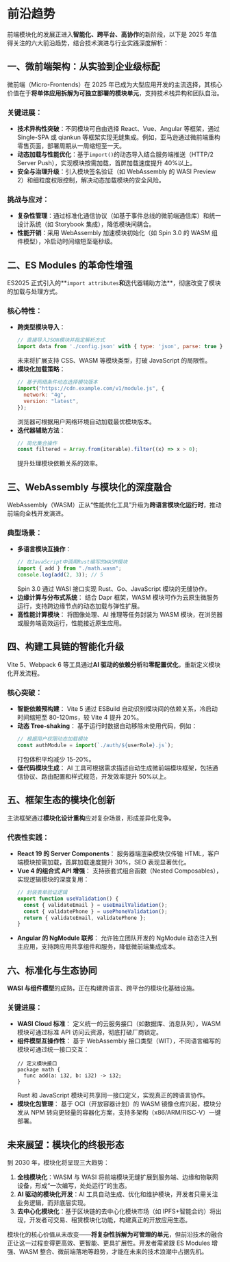 # 前沿趋势

前端模块化的发展正进入**智能化、跨平台、高协作**的新阶段，以下是 2025 年值得关注的六大前沿趋势，结合技术演进与行业实践深度解析：

## 一、微前端架构：从实验到企业级标配

微前端（Micro-Frontends）在 2025 年已成为大型应用开发的主流选择，其核心价值在于**将单体应用拆解为可独立部署的模块单元**，支持技术栈异构和团队自治。

### 关键进展：

- **技术异构性突破**：不同模块可自由选择 React、Vue、Angular 等框架，通过 Single-SPA 或 qiankun 等框架实现无缝集成。例如，亚马逊通过微前端重构零售页面，部署周期从一周缩短至一天。
- **动态加载与性能优化**：基于`import()`的动态导入结合服务端推送（HTTP/2 Server Push），实现模块按需加载，首屏加载速度提升 40%以上。
- **安全与治理升级**：引入模块签名验证（如 WebAssembly 的 WASI Preview 2）和细粒度权限控制，解决动态加载模块的安全风险。

### 挑战与应对：

- **复杂性管理**：通过标准化通信协议（如基于事件总线的微前端通信库）和统一设计系统（如 Storybook 集成），降低模块间耦合。
- **性能开销**：采用 WebAssembly 加速模块初始化（如 Spin 3.0 的 WASM 组件模型），冷启动时间缩短至毫秒级。

## 二、ES Modules 的革命性增强

ES2025 正式引入的**`import attributes`**和**迭代器辅助方法**，彻底改变了模块的加载与处理方式。

### 核心特性：

- **跨类型模块导入**：
  ```javascript
  // 直接导入JSON模块并指定解析方式
  import data from './config.json' with { type: 'json', parse: true };
  ```
  未来将扩展支持 CSS、WASM 等模块类型，打破 JavaScript 的局限性。
- **模块化加载策略**：
  ```javascript
  // 基于网络条件动态选择模块版本
  import("https://cdn.example.com/v1/module.js", {
    network: "4g",
    version: "latest",
  });
  ```
  浏览器可根据用户网络环境自动加载最优模块版本。
- **迭代器辅助方法**：
  ```javascript
  // 简化集合操作
  const filtered = Array.from(iterable).filter((x) => x > 0);
  ```
  提升处理模块依赖关系的效率。

## 三、WebAssembly 与模块化的深度融合

WebAssembly（WASM）正从“性能优化工具”升级为**跨语言模块化运行时**，推动前端向全栈开发演进。

### 典型场景：

- **多语言模块互操作**：
  ```javascript
  // 在JavaScript中调用Rust编写的WASM模块
  import { add } from "./math.wasm";
  console.log(add(2, 3)); // 5
  ```
  Spin 3.0 通过 WASI 接口实现 Rust、Go、JavaScript 模块的无缝协作。
- **边缘计算与分布式系统**：
  结合 Dapr 框架，WASM 模块可作为云原生微服务运行，支持跨边缘节点的动态加载与弹性扩展。
- **高性能计算模块**：
  将图像处理、AI 推理等任务封装为 WASM 模块，在浏览器或服务端高效运行，性能接近原生应用。

## 四、构建工具链的智能化升级

Vite 5、Webpack 6 等工具通过**AI 驱动的依赖分析**和**零配置优化**，重新定义模块化开发流程。

### 核心突破：

- **智能依赖预构建**：
  Vite 5 通过 ESBuild 自动识别模块间的依赖关系，冷启动时间缩短至 80-120ms，较 Vite 4 提升 20%。
- **动态 Tree-shaking**：
  基于运行时数据自动移除未使用代码，例如：
  ```javascript
  // 根据用户权限动态加载模块
  const authModule = import(`./auth/${userRole}.js`);
  ```
  打包体积平均减少 15-20%。
- **低代码模块生成**：
  AI 工具可根据需求描述自动生成微前端模块框架，包括通信协议、路由配置和样式规范，开发效率提升 50%以上。

## 五、框架生态的模块化创新

主流框架通过**模块化设计重构**应对复杂场景，形成差异化竞争。

### 代表性实践：

- **React 19 的 Server Components**：
  服务器端渲染模块仅传输 HTML，客户端模块按需加载，首屏加载速度提升 30%，SEO 表现显著优化。
- **Vue 4 的组合式 API 增强**：
  支持嵌套式组合函数（Nested Composables），实现逻辑模块的深度复用：
  ```javascript
  // 封装表单验证逻辑
  export function useValidation() {
    const { validateEmail } = useEmailValidation();
    const { validatePhone } = usePhoneValidation();
    return { validateEmail, validatePhone };
  }
  ```
- **Angular 的 NgModule 联邦**：
  允许独立团队开发的 NgModule 动态注入到主应用，支持跨应用共享组件和服务，降低微前端集成成本。

## 六、标准化与生态协同

**WASI 与组件模型**的成熟，正在构建跨语言、跨平台的模块化基础设施。

### 关键进展：

- **WASI Cloud 标准**：
  定义统一的云服务接口（如数据库、消息队列），WASM 模块可通过标准 API 访问云资源，彻底打破厂商锁定。
- **组件模型互操作性**：
  基于 WebAssembly 接口类型（WIT），不同语言编写的模块可通过统一接口交互：
  ```text
  // 定义模块接口
  package math {
    func add(a: i32, b: i32) -> i32;
  }
  ```
  Rust 和 JavaScript 模块可共享同一接口定义，实现真正的跨语言协作。
- **模块化包管理**：
  基于 OCI（开放容器计划）的 WASM 镜像仓库兴起，模块分发从 NPM 转向更轻量的容器化方案，支持多架构（x86/ARM/RISC-V）一键部署。

## 未来展望：模块化的终极形态

到 2030 年，模块化将呈现三大趋势：

1. **全栈模块化**：WASM 与 WASI 将前端模块无缝扩展到服务端、边缘和物联网设备，形成“一次编写，处处运行”的生态。
2. **AI 驱动的模块化开发**：AI 工具自动生成、优化和维护模块，开发者只需关注业务逻辑，而非底层实现。
3. **去中心化模块化**：基于区块链的去中心化模块市场（如 IPFS+智能合约）将出现，开发者可交易、租赁模块化功能，构建真正的开放应用生态。

模块化的核心价值从未改变——**将复杂性拆解为可管理的单元**，但前沿技术的融合正让这一过程变得更高效、更智能、更具扩展性。开发者需紧跟 ES Modules 增强、WASM 整合、微前端落地等趋势，才能在未来的技术浪潮中占据先机。
